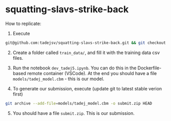 # squatting-slavs-strike-back


How to replicate:

1. Execute

```sh
git@github.com:tadejsv/squatting-slavs-strike-back.git && git checkout best
```
2. Create a folder called `train_data/`, and fill it with the training data csv files.

3. Run the notebook `dev_tadej5.ipynb`. You can do this in the Dockerfile-based remote container (VSCode). At the end you should have a file `models/tadej_model.cbm` - this is our model.
4. To generate our submission, execute (update git to latest stable verion first)

```sh
git archive --add-file=models/tadej_model.cbm -o submit.zip HEAD
```

5. You should have a file `submit.zip`. This is our submission.